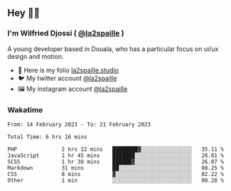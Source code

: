 ## Hey 👋🏾
### I'm Wilfried Djossi ( <a href="https://twitter.com/la2spaille/" target="_blank">@la2spaille</a> )
A young developer based in Douala, who has a particular focus on ui/ux design and motion.

- 🎨 Here is my folio [la2spaille.studio](https://la2spaille.studio/)
- 🐦 My twitter account [@la2spaille](https://twitter.com/la2spaille/)
- 🖼 My instagram account [@la2spaille](https://www.instagram.com/la2spaille/)

### Wakatime
<!--START_SECTION:waka-->

```text
From: 14 February 2023 - To: 21 February 2023

Total Time: 6 hrs 16 mins

PHP              2 hrs 12 mins   ████████▓░░░░░░░░░░░░░░░░   35.11 %
JavaScript       1 hr 45 mins    ███████░░░░░░░░░░░░░░░░░░   28.01 %
SCSS             1 hr 38 mins    ██████▓░░░░░░░░░░░░░░░░░░   26.07 %
Markdown         31 mins         ██░░░░░░░░░░░░░░░░░░░░░░░   08.25 %
CSS              8 mins          ▓░░░░░░░░░░░░░░░░░░░░░░░░   02.22 %
Other            1 min           ░░░░░░░░░░░░░░░░░░░░░░░░░   00.28 %
```

<!--END_SECTION:waka-->
<!--
**la2spaille/la2spaille** is a ✨ _special_ ✨ repository because its `README.md` (this file) appears on your GitHub profile.

Here are some ideas to get you started:

- 🔭 I’m currently working on ...
- 🌱 I’m currently learning ...
- 👯 I’m looking to collaborate on ...
- 🤔 I’m looking for help with ...
- 💬 Ask me about ...
- 📫 How to reach me: ...
- 😄 Pronouns: ...
- ⚡ Fun fact: ...
-->
